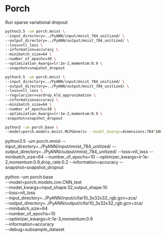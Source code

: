 # Porch

Run sparse variational dropout

```bash
python3.5 -um porch.mnist \
--input_directory=../PyANN/input/mnist_784_unitized/ \
--output_directory=../PyANN/output/mnist_784_unitized/ \
--loss=nll_loss \
--information=accuracy \
--minibatch_size=64 \
--number_of_epochs=30 \
--optimization_kwargs=lr:1e-2,momentum:0.9 \
--snapshot=snapshot_dropout
```

```bash
python3.5 -um porch.mnist \
--input_directory=../PyANN/input/mnist_784_unitized/ \
--output_directory=../PyANN/output/mnist_784_unitized/ \
--loss=nll_loss \
--regularizer=vardrop_kld_approximation \
--information=accuracy \
--minibatch_size=64 \
--number_of_epochs=30 \
--optimization_kwargs=lr:1e-2,momentum:0.9 \
-snapshot=snapshot_dropout
```
	
```bash
python3 -um porch.base \
--model=porch.models.mnist.MLPGeneric --model_kwargs=dimensions:784*1000*10,activations:ReLU*Softmax --loss=cross_entropy --input_directory=../PyANN/input/mnist_784_unitized/ --output_directory=../PyANN/output/mnist_784_unitized/ --minibatch_size=64 --number_of_epochs=100 --optimizer_kwargs=lr:1e-3,momentum:0.9 --information=accuracy
```

python3.5 -um porch.mnist --input_directory=../PyANN/input/mnist_784_unitized/ --output_directory=../PyANN/output/mnist_784_unitized/ --loss=nll_loss --minibatch_size=64 --number_of_epochs=10 --optimizer_kwargs=lr:1e-2,momentum:0.9,drop_rate:0.2 --information=accuracy --snapshot=snapshot_dropout


python -um porch.base \
--model=porch.models.cnn.CNN_test \
--model_kwargs=input_shape:32,output_shape:10 \
--loss=nll_loss \
--input_directory=../PyANN/input/cifar10_3x32x32_rgb.gcn+zca/ \
--output_directory=../PyANN/output/cifar10_3x32x32_rgb.gcn+zca/ \
--minibatch_size=64 \
--number_of_epochs=10 \
--optimizer_kwargs=lr:1e-3,momentum:0.9 \
--information=accuracy \
--debug=subsample_dataset